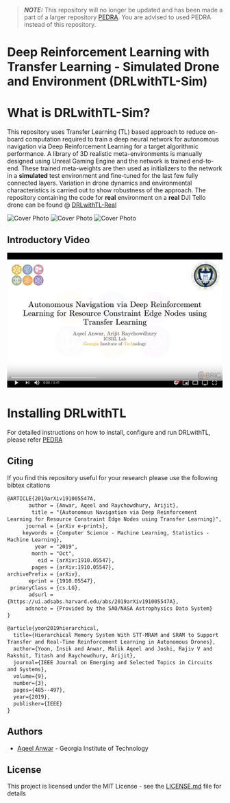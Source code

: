 > **_NOTE:_**  This repository will no longer be updated and has been made a part of a larger repository [PEDRA](https://aqeelanwar.github.io/PEDRA/). You are advised to used PEDRA instead of this repository.

# Deep Reinforcement Learning with Transfer Learning - Simulated Drone and Environment (DRLwithTL-Sim)

# What is DRLwithTL-Sim?
This repository uses Transfer Learning (TL) based approach to reduce on-board computation required to train a deep neural network for autonomous navigation via Deep Reinforcement Learning for a target algorithmic performance. A library of 3D realistic meta-environments is manually designed using Unreal Gaming Engine and the network is trained end-to- end. These trained meta-weights are then used as initializers to the network in a **simulated** test environment and fine-tuned for the last few fully connected layers. Variation in drone dynamics and environmental characteristics is carried out to show robustness of the approach.
The repository containing the code for **real** environment on a **real** DJI Tello drone can be found @ [DRLwithTL-Real](https://github.com/aqeelanwar/DRLwithTL_real)


![Cover Photo](/images/cover.png)
![Cover Photo](/images/depth.gif)
![Cover Photo](/images/envs.png)


## Introductory Video
[![Watch the video](/images/video_cover.png)](https://youtu.be/zmR0KB_qle8)

# Installing DRLwithTL
For detailed instructions on how to install, configure and run DRLwithTL, please refer [PEDRA](https://aqeelanwar.github.io/PEDRA/)


<!--
# Installing DRLwithTL-Sim
The current version of DRLwithTL-Sim supports Windows and requires python3. It’s advisable to [make a new virtual environment](https://towardsdatascience.com/setting-up-python-platform-for-machine-learning-projects-cfd85682c54b) for this project and install the dependencies. Following steps can be taken to download get started with DRLwithTL-Sim

## Clone the repository
```
git clone https://github.com/aqeelanwar/DRLwithTL.git
```

## Download imagenet weights for AlexNet
The DQN uses Imagenet learned weights for AlexNet to initialize the layers. Following link can be used to download the imagenet.npy file.

[Download imagenet.npy](https://drive.google.com/open?id=1Ei4mCzjfLY5ql6ILIUHaCtAR2XF6BtAM)

Once downloaded, place it in
```
models/imagenet.npy
```

## Install required packages
The provided requirements.txt file can be used to install all the required packages. Use the following command
```
cd DRLwithTL
pip install –r requirements.txt
```
This will install the required packages in the activated python environment.


## Install Epic Unreal Engine
You can follow the guidelines in the link below to install Unreal Engine on your platform

[Instructions on installing Unreal engine](https://docs.unrealengine.com/en-US/GettingStarted/Installation/index.html)

## Install AirSim
AirSim is an open-source plugin for Unreal Engine developed by Microsoft for agents (drones and cars) with physically and visually realistic simulations. In order to interface between Python3 and the simulated environment, AirSim needs to be installed. It can be downloaded from the link below

[Instructions on installing AirSim](https://github.com/microsoft/airsim)



# Running DRLwithTL-Sim
Once you have the required packages and software downloaded and running, you can take the following steps to run the code

## Create/Download a simulated environment
You can either manually create your environment using Unreal Engine, or can download one of the sample environments from the link below and run it.

[Download Environments](https://drive.google.com/open?id=1u5teth6l4JW2IXAkZAg1CbDGR6zE-v6Z)

Following environments are available for download from the link above

* Indoor Long Environment
* Indoor Twist Environment
* Indoor VanLeer Environment
* Indoor Techno Environment
* Indoor Pyramid Environment
* Indoor FrogEyes Environment
* Indoor GT Environment
* Indoor Complex Environment


The link above will help you download the packaged version of the environment for 64-bit windows. Save the folder in the unreal_env folder (create the unreal_env folder if it doesn't exist).

```
DRLwithTL/unreal_env/<downloaded-environment-folder>    # Generic
DRLwithTL/unreal_env/indoor_cloud                       # Example
```


## Edit the configuration file (Optional)
The RL parameters for the DRL simulation can be set using the provided config file and are self-explanatory. The details on the parameters in the config file can be found [here](https://towardsdatascience.com/deep-reinforcement-learning-for-drones-in-3d-realistic-environments-36821b6ee077)

```
cd DRLwithTL\configs
notepad config.cfg (#for windows)
```

### General Parameters [general_params]:

| Parameter        	| Explanation                                                                       	| Possible values                  	|
|------------------	|-----------------------------------------------------------------------------------	|----------------------------------	|
| run_name         	| Name for the current                                                              	| Any value                        	|
| custom_load      	| Dictates if user wants to load the network with custom weights                    	| True/False                       	|
| custom_load_path 	| If custom_load is set to True, this dictates the path of the weights to be loaded 	| Relative path to weights         	|
| env_type         	| Type of the environment (to be used in future versions)                           	| indoor/outdoor                   	|
| env_name         	| Name of the environment to be used in the simulation                              	| indoor_cloud, indoor_techno etc. 	|
| phase            	| Dictates what mode do you want to run the simulation in                           	| train / infer                    	|

### Simulation Parameters [simulation_params]:

| Parameter      	| Explanation                                           	| Possible values           	|
|----------------	|-------------------------------------------------------	|---------------------------	|
| ip_address     	| IP Address for the simulation                         	| 127.0.0.1 etc.            	|
| load_data      	| Dictates if to load data into the replay memory       	| True / False              	|
| load_data_path 	| The path to load the data from into the replay memory 	| Relative path to the data 	|

### Reinforcement Learning training parameters [RL_params]:

| Parameter              	| Explanation                                                                                     	| Possible values          	|
|------------------------	|-------------------------------------------------------------------------------------------------	|--------------------------	|
| input_size             	| The dimensions of the input image into the network                                              	| Any positive integer     	|
| num_actions            	| The size of the action space                                                                    	| 25, 400 etc              	|
| train_type             	| Dictates number of trainable layers                                                             	| e2e, last4, last3, last2 	|
| wait_before_train      	| The number of iterations to wait before traiining can begin                                     	| Any positive integer     	|
| max_iters              	| Maximum number of training iterations                                                           	| Any positive integer     	|
| buffer_len             	| The length of the replay buffer                                                                 	| Any positive integer     	|
| batch_size             	| The batch size for training                                                                     	| 8, 16, 32, 64 etc        	|
| epsilon_saturation     	| The number of iteration at which the epsilon reaches its maximum value                          	| Any positive integer     	|
| crash_thresh           	| The average depth below which the drone is considered crashed                                   	| 0.8, 1.3 etc             	|
| Q_clip                 	| Dictates if to clip the updated Q value in the Bellman equation                                 	| True, False              	|
| train_interval         	| The training happens after every train_interval iterations                                      	| 1,3,5 etc                	|
| update_target_interval 	| Copies network weights from behavior to target network every update_target_interval iterations 	| Any positive integer     	|
| gamma                  	| The value of gamma in the Bellman equation                                                      	| Between 0 and 1          	|
| dropout_rate           	| The drop out rate for the layers in the network                                                 	| Between 0 to 1           	|
| learning_rate          	| The learning rate during training                                                               	| Depends on the problem   	|
| switch_env_steps       	| The number if iterations after which to switch the initial position of the drone                	| Any positive integer     	|
| epsilon_model          	| The model used to calculate the value of epsilon for the epsilon greedy method                  	| linear, exponential      	|


## Run the Python code

### Training Phase:
To carry out training, make sure the phase parameter within the [general_params] group of the config file is set to train. After setting the parameters in under the [RL_params] category, the DRL training code can be started using the following command

```
cd DRLwithTL
python main.py
```

Running main.py carries out the following steps
* Attempt to load the config file
* Attempt to connect with the Unreal Engine (the indoor_long environment must be running for python to connect with the environment, otherwise connection refused warning will appear — The code won’t proceed unless a connection is established)
* Attempt to create two instances of the DNN (Double DQN is being used) and initialize them with the selected weights.
* Attempt to initialize Pygame screen for user interface
Start the DRL algorithm

At this point, the drone can be seen moving around in the environment collecting data-points. The block diagram below shows the DRL algorithm used.

![Cover Photo](/images/block_diag.png)

#### Viewing learning parameters using tensorboard
During simulation, RL parameters such as epsilon, learning rate, average Q values, loss and return can be viewed on the tensorboard. The path of the tensorboard log files depends on the env_type, env_name and train_type set in the config file and is given by
```
models/trained/<env_type>/<env_name>/Imagenet/   # Generic path
models/trained/Indoor/indoor_long/Imagenet/      # Example path
```

Once identified where the log files are stored, following command can be used on the terminal to activate tensorboard.
```
cd models/trained/Indoor/indoor_long/Imagenet/
tensorboard --logdir <train_type>                # Generic
tensorboard --logdir e2e                         # Example
```

The terminal will display the local URL that can be opened up on any browser, and the tensorboard display will appear plotting the DRL parameters on run-time.
![tensorboard](/images/tf.png)

<!-- While the simulation is running, RL parameters such as epsilon, learning rate, average Q values and loss can be viewed on the tensorboard. The path depends on the env_type, env_name and train_type set in the config file and is given by 'models/trained/&lt;env_type>/&lt;env_name>/Imagenet/''. An example can be seen below

```
cd models\trained\Indoor\indoor_long\Imagenet\
tensorboard --logdir e2e

```


#### Run-time controls using PyGame screen
DRL is notorious to be data hungry. For complex tasks such as drone autonomous navigation in a realistically looking environment using the front camera only, the simulation can take hours of training (typically from 8 to 12 hours on a GTX1080 GPU) before the DRL can converge. In the middle of the simulation, if you feel that you need to change a few DRL parameters, you can do that by using the PyGame screen that appears during your simulation. This can be done using the following steps
1. Change the config file to reflect the modifications (for example decrease the learning rate) and save it.
2. Select the Pygame screen, and hit ‘backspace’. This will pause the simulation.
3. Hit the ‘L’ key. This will load the updated parameters and will print it on the terminal.
4. Hit the ‘backspace’ key to resume the simulation.
Right now the simulation only updates the learning rate. Other variables can be updated too by editing the aux_function.py file for the module check_user_input



### Inference Phase:
To run the simulation in the inference phase, make sure the phase parameter within the [general_params] group of the config file is set to infer. Custom weights can be loaded into the network by setting the following parameters

```
custom_load_path: True
custom_load_path: <path_to_weights>
```

#### Output graphs
The simulation updates two graphs in real-time. The first graph is the altitude variation of the drone, while the other one is the drone trajectory mapped onto the environment floorplan. The trajectory graph also reports the total distance traveled by the drone before crash.

![Inference graphs](/images/infer.gif)

#### Run-time controls using PyGame screen
Right now the simulation supports only the following two functionalities (other functionalities can be added by modifying the check_user_input module in the aux_function.py file for the phase infer)

* Backspace key: Pause/Unpause the simulation
* S key: Save the altitude variation and trajectory graphs at the following location

```
unreal_env/<env_name>/results/
``` -->


## Citing
If you find this repository useful for your research please use the following bibtex citations

```
@ARTICLE{2019arXiv191005547A,
       author = {Anwar, Aqeel and Raychowdhury, Arijit},
        title = "{Autonomous Navigation via Deep Reinforcement Learning for Resource Constraint Edge Nodes using Transfer Learning}",
      journal = {arXiv e-prints},
     keywords = {Computer Science - Machine Learning, Statistics - Machine Learning},
         year = "2019",
        month = "Oct",
          eid = {arXiv:1910.05547},
        pages = {arXiv:1910.05547},
archivePrefix = {arXiv},
       eprint = {1910.05547},
 primaryClass = {cs.LG},
       adsurl = {https://ui.adsabs.harvard.edu/abs/2019arXiv191005547A},
      adsnote = {Provided by the SAO/NASA Astrophysics Data System}
}
```
```
@article{yoon2019hierarchical,
  title={Hierarchical Memory System With STT-MRAM and SRAM to Support Transfer and Real-Time Reinforcement Learning in Autonomous Drones},
  author={Yoon, Insik and Anwar, Malik Aqeel and Joshi, Rajiv V and Rakshit, Titash and Raychowdhury, Arijit},
  journal={IEEE Journal on Emerging and Selected Topics in Circuits and Systems},
  volume={9},
  number={3},
  pages={485--497},
  year={2019},
  publisher={IEEE}
}
```

## Authors
* [Aqeel Anwar](https://www.prism.gatech.edu/~manwar8) - Georgia Institute of Technology

## License
This project is licensed under the MIT License - see the [LICENSE.md](LICENSE) file for details
